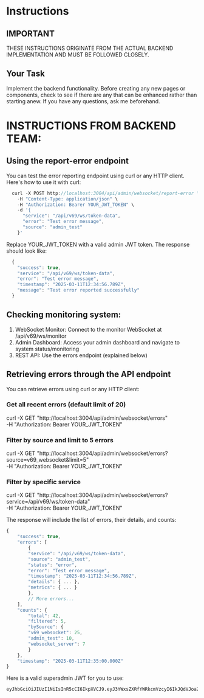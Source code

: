 # Instructions

## IMPORTANT

THESE INSTRUCTIONS ORIGINATE FROM THE ACTUAL BACKEND IMPLEMENTATION AND MUST BE FOLLOWED CLOSELY.

## Your Task

Implement the backend functionality.  Before creating any new pages or components, check to see if there are any that can be enhanced rather than starting anew.  If you have any questions, ask me beforehand.

# INSTRUCTIONS FROM BACKEND TEAM:

## Using the report-error endpoint

You can test the error reporting endpoint using curl or any HTTP client. Here's how to use it with curl:

```js
  curl -X POST http://localhost:3004/api/admin/websocket/report-error \
    -H "Content-Type: application/json" \
    -H "Authorization: Bearer YOUR_JWT_TOKEN" \
    -d '{
      "service": "/api/v69/ws/token-data",
      "error": "Test error message",
      "source": "admin_test"
    }'
```

  Replace YOUR_JWT_TOKEN with a valid admin JWT token. The response should look like:

```js
  {
    "success": true,
    "service": "/api/v69/ws/token-data",
    "error": "Test error message",
    "timestamp": "2025-03-11T12:34:56.789Z",
    "message": "Test error reported successfully"
  }
```

## Checking monitoring system:

  1. WebSocket Monitor: Connect to the monitor WebSocket at /api/v69/ws/monitor
  2. Admin Dashboard: Access your admin dashboard and navigate to system status/monitoring
  3. REST API: Use the errors endpoint (explained below)

## Retrieving errors through the API endpoint

You can retrieve errors using curl or any HTTP client:

### Get all recent errors (default limit of 20)
curl -X GET "http://localhost:3004/api/admin/websocket/errors" \
  -H "Authorization: Bearer YOUR_JWT_TOKEN"

### Filter by source and limit to 5 errors
curl -X GET "http://localhost:3004/api/admin/websocket/errors?source=v69_websocket&limit=5" \
  -H "Authorization: Bearer YOUR_JWT_TOKEN"

### Filter by specific service
curl -X GET "http://localhost:3004/api/admin/websocket/errors?service=/api/v69/ws/token-data" \
  -H "Authorization: Bearer YOUR_JWT_TOKEN"

The response will include the list of errors, their details, and counts:

```js
{
    "success": true,
    "errors": [
        {
        "service": "/api/v69/ws/token-data",
        "source": "admin_test",
        "status": "error",
        "error": "Test error message",
        "timestamp": "2025-03-11T12:34:56.789Z",
        "details": { ... },
        "metrics": { ... }
        },
        // More errors...
    ],
    "counts": {
        "total": 42,
        "filtered": 5,
        "bySource": {
        "v69_websocket": 25,
        "admin_test": 10,
        "websocket_server": 7
        }
    },
    "timestamp": "2025-03-11T12:35:00.000Z"
}
```

Here is a valid superadmin JWT for you to use:

```
eyJhbGciOiJIUzI1NiIsInR5cCI6IkpXVCJ9.eyJ3YWxsZXRfYWRkcmVzcyI6IkJQdVJoa2VDa29yN0R4TXJjUFZzQjRBZFc2UG1wNW9BQ2pWenBQYjcyTWhwIiwicm9sZSI6InN1cGVyYWRtaW4iLCJzZXNzaW9uX2lkIjoiNTYzMWJmMDg0ZjEyYmIxYzA2NTg0MmUwODQzN2FhNWEiLCJpYXQiOjE3NDE3NTE3NDYsImV4cCI6MTc0MTc1NTM0Nn0.fIZB0wti00zGn2knSNJv81Y0TjLr0eIk2dCi70b52WY
```